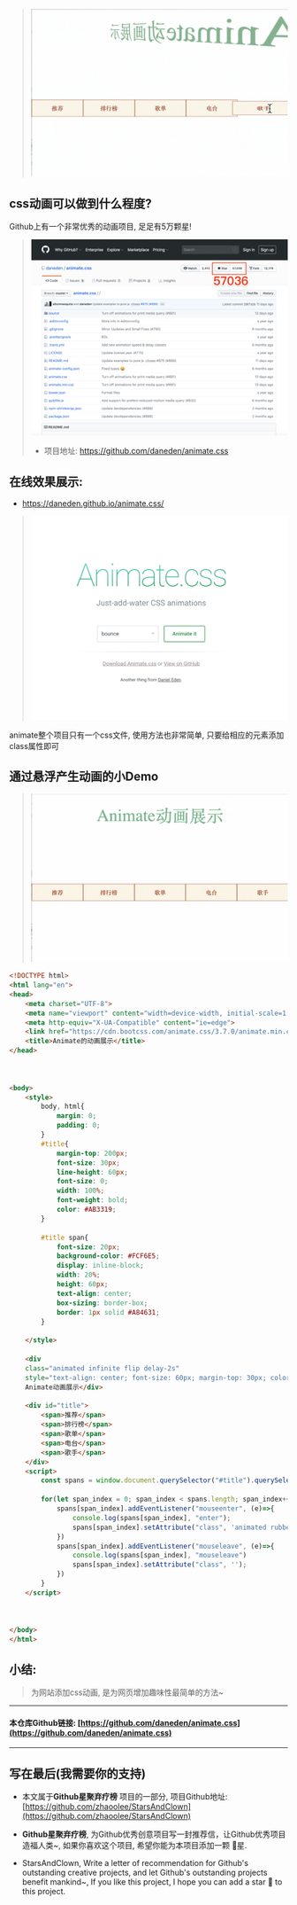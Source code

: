 > ![](https://raw.githubusercontent.com/zhaoolee/GraphBed/master/images/63a481452f43ce7b9312c1e33728d15c.png)

## css动画可以做到什么程度?

Github上有一个非常优秀的动画项目, 足足有5万颗星!
> ![](https://raw.githubusercontent.com/zhaoolee/GraphBed/master/images/dd061e4b6d772fec1ff6d248739b652a.png)
> - 项目地址: https://github.com/daneden/animate.css



## 在线效果展示:
-  https://daneden.github.io/animate.css/
> ![](https://raw.githubusercontent.com/zhaoolee/GraphBed/master/images/ea381e225ea03140b2e5faceead21bc7.png)

animate整个项目只有一个css文件, 使用方法也非常简单, 只要给相应的元素添加class属性即可
## 通过悬浮产生动画的小Demo
> ![](https://raw.githubusercontent.com/zhaoolee/GraphBed/master/images/11303f25b1ff847d409c84a6d5cc8775.gif)


```html
<!DOCTYPE html>
<html lang="en">
<head>
    <meta charset="UTF-8">
    <meta name="viewport" content="width=device-width, initial-scale=1.0">
    <meta http-equiv="X-UA-Compatible" content="ie=edge">
    <link href="https://cdn.bootcss.com/animate.css/3.7.0/animate.min.css" rel="stylesheet">
    <title>Animate的动画展示</title>
</head>



<body>
    <style>
        body, html{
            margin: 0;
            padding: 0;
        }
        #title{
            margin-top: 200px;
            font-size: 30px;
            line-height: 60px;
            font-size: 0;
            width: 100%;
            font-weight: bold;
            color: #AB3319;
        }

        #title span{
            font-size: 20px;
            background-color: #FCF6E5;
            display: inline-block;
            width: 20%;
            height: 60px;
            text-align: center;
            box-sizing: border-box;
            border: 1px solid #A84631;
        }
        
    </style>

    <div 
    class="animated infinite flip delay-2s" 
    style="text-align: center; font-size: 60px; margin-top: 30px; color: #64B587;">
    Animate动画展示</div>

    <div id="title">
        <span>推荐</span>
        <span>排行榜</span>
        <span>歌单</span>
        <span>电台</span>
        <span>歌手</span>
    </div>
    <script>
        const spans = window.document.querySelector("#title").querySelectorAll("span");

        for(let span_index = 0; span_index < spans.length; span_index++){
            spans[span_index].addEventListener("mouseenter", (e)=>{
                console.log(spans[span_index], "enter");
                spans[span_index].setAttribute("class", 'animated rubberBand');
            })
            spans[span_index].addEventListener("mouseleave", (e)=>{
                console.log(spans[span_index], "mouseleave")
                spans[span_index].setAttribute("class", '');
            })
        }
    </script>



</body>
</html>
```

## 小结:
> 为网站添加css动画, 是为网页增加趣味性最简单的方法~


---

#### 本仓库Github链接: [https://github.com/daneden/animate.css](https://github.com/daneden/animate.css)

---

## 写在最后(我需要你的支持)
- 本文属于**Github星聚弃疗榜** 项目的一部分, 项目Github地址: [https://github.com/zhaoolee/StarsAndClown](https://github.com/zhaoolee/StarsAndClown)

- **Github星聚弃疗榜**, 为Github优秀创意项目写一封推荐信，让Github优秀项目造福人类~, 如果你喜欢这个项目, 希望你能为本项目添加一颗 🌟星.

- StarsAndClown, Write a letter of recommendation for Github's outstanding creative projects, and let Github's outstanding projects benefit mankind~, If you like this project, I hope you can add a star 🌟 to this project.





